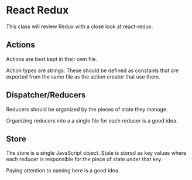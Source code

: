 # React Redux

This class will review Redux with a close look at react-redux. 

## Actions 

Actions are best kept in their own file. 

Action types are strings. These should be defined as constants 
that are exported from the same file as the action creator that use
them. 

## Dispatcher/Reducers

Reducers should be organized by the pieces of state they manage. 

Organizing reducers into a a single file for each reducer is a good
idea. 

## Store 

The store is a single JavaScript object. State is stored as key 
values where each reducer is responsible for the piece of state 
under that key. 

Paying attention to naming here is a good idea. 